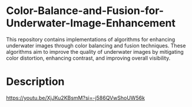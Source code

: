 # Color-Balance-and-Fusion-for-Underwater-Image-Enhancement
This repository contains implementations of algorithms for enhancing underwater images through color balancing and fusion techniques. These algorithms aim to improve the quality of underwater images by mitigating color distortion, enhancing contrast, and improving overall visibility.













# Description
https://youtu.be/XjJKu2KBsmM?si=-j586QVwShoUW56k
